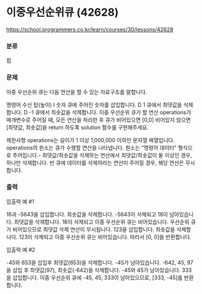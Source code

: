 # 이중우선순위큐 (42628)

https://school.programmers.co.kr/learn/courses/30/lessons/42628

### 분류

힙

### 문제

이중 우선순위 큐는 다음 연산을 할 수 있는 자료구조를 말합니다.

명령어	수신 탑(높이)
I 숫자	큐에 주어진 숫자를 삽입합니다.
D 1	큐에서 최댓값을 삭제합니다.
D -1	큐에서 최솟값을 삭제합니다.
이중 우선순위 큐가 할 연산 operations가 매개변수로 주어질 때, 모든 연산을 처리한 후 큐가 비어있으면 [0,0] 비어있지 않으면 [최댓값, 최솟값]을 return 하도록 solution 함수를 구현해주세요.

제한사항
operations는 길이가 1 이상 1,000,000 이하인 문자열 배열입니다.
operations의 원소는 큐가 수행할 연산을 나타냅니다.
원소는 “명령어 데이터” 형식으로 주어집니다.- 최댓값/최솟값을 삭제하는 연산에서 최댓값/최솟값이 둘 이상인 경우, 하나만 삭제합니다.
빈 큐에 데이터를 삭제하라는 연산이 주어질 경우, 해당 연산은 무시합니다.

### 출력 

입출력 예 #1

16과 -5643을 삽입합니다.
최솟값을 삭제합니다. -5643이 삭제되고 16이 남아있습니다.
최댓값을 삭제합니다. 16이 삭제되고 이중 우선순위 큐는 비어있습니다.
우선순위 큐가 비어있으므로 최댓값 삭제 연산이 무시됩니다.
123을 삽입합니다.
최솟값을 삭제합니다. 123이 삭제되고 이중 우선순위 큐는 비어있습니다.
따라서 [0, 0]을 반환합니다.

입출력 예 #2

-45와 653을 삽입후 최댓값(653)을 삭제합니다. -45가 남아있습니다.
-642, 45, 97을 삽입 후 최댓값(97), 최솟값(-642)을 삭제합니다. -45와 45가 남아있습니다.
333을 삽입합니다.
이중 우선순위 큐에 -45, 45, 333이 남아있으므로, [333, -45]를 반환합니다.